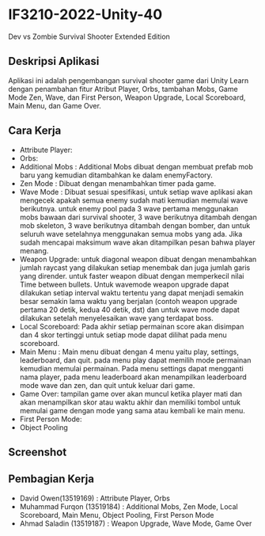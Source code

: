 # IF3210-2022-Unity-40

Dev vs Zombie
Survival Shooter Extended Edition

## Deskripsi Aplikasi
Aplikasi ini adalah pengembangan survival shooter game dari Unity Learn dengan penambahan fitur Atribut Player, Orbs, tambahan Mobs, Game Mode Zen, Wave, dan First Person, Weapon Upgrade, Local Scoreboard, Main Menu, dan Game Over.
## Cara Kerja
 - Attribute Player: 
 - Orbs: 
 - Additional Mobs : Additional Mobs dibuat dengan membuat prefab mob baru yang kemudian ditambahkan ke dalam enemyFactory.
 - Zen Mode : Dibuat dengan menambahkan timer pada game.
 - Wave Mode : Dibuat sesuai spesifikasi, untuk setiap wave aplikasi akan mengecek apakah semua enemy sudah mati kemudian memulai wave berikutnya. untuk enemy pool pada 3 wave pertama menggunakan mobs bawaan dari survival shooter, 3 wave berikutnya ditambah dengan mob skeleton, 3 wave berikutnya ditambah dengan bomber, dan untuk seluruh wave setelahnya menggunakan semua mobs yang ada. Jika sudah mencapai maksimum wave akan ditampilkan pesan bahwa player menang.
 - Weapon Upgrade: untuk diagonal weapon dibuat dengan menambahkan jumlah raycast yang dilakukan setiap menembak dan juga jumlah garis yang dirender. untuk faster weapon dibuat dengan memperkecil nilai Time between bullets. Untuk wavemode weapon upgrade dapat dilakukan setiap interval waktu tertentu yang dapat menjadi semakin besar semakin lama waktu yang berjalan (contoh weapon upgrade pertama 20 detik, kedua 40 detik, dst) dan untuk wave mode dapat dilakukan setelah menyelesaikan wave yang terdapat boss.
 - Local Scoreboard: Pada akhir setiap permainan score akan disimpan dan 4 skor tertinggi untuk setiap mode dapat dilihat pada menu scoreboard.
 - Main Menu : Main menu dibuat dengan 4 menu yaitu play, settings, leaderboard, dan quit. pada menu play dapat memilih mode permainan kemudian memulai permainan. Pada menu settings dapat mengganti nama player, pada menu leaderboard akan menampilkan leaderboard mode wave dan zen, dan quit untuk keluar dari game.
 - Game Over: tampilan game over akan muncul ketika player mati dan akan menampilkan skor atau waktu akhir dan memiliki tombol untuk memulai game dengan mode yang sama atau kembali ke main menu.
 - First Person Mode:
 - Object Pooling


## Screenshot

## Pembagian Kerja
 - David Owen(13519169) : Attribute Player, Orbs
 - Muhammad Furqon (13519184) : Additional Mobs, Zen Mode, Local Scoreboard, Main Menu, Object Pooling, First Person Mode
 - Ahmad Saladin (13519187) : Weapon Upgrade, Wave Mode, Game Over


